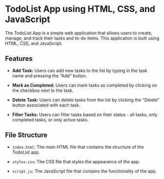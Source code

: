 # TodoList App using HTML, CSS, and JavaScript

The TodoList App is a simple web application that allows users to create, manage, and track their tasks and to-do items. This application is built using HTML, CSS, and JavaScript.

## Features

- **Add Task:** Users can add new tasks to the list by typing in the task name and pressing the "Add" button.

- **Mark as Completed:** Users can mark tasks as completed by clicking on the checkbox next to the task.

- **Delete Task:** Users can delete tasks from the list by clicking the "Delete" button associated with each task.

- **Filter Tasks:** Users can filter tasks based on their status - all tasks, only completed tasks, or only active tasks.


## File Structure

- `index.html`: The main HTML file that contains the structure of the TodoList app.

- `styles.css`: The CSS file that styles the appearance of the app.

- `script.js`: The JavaScript file that contains the functionality of the app.


